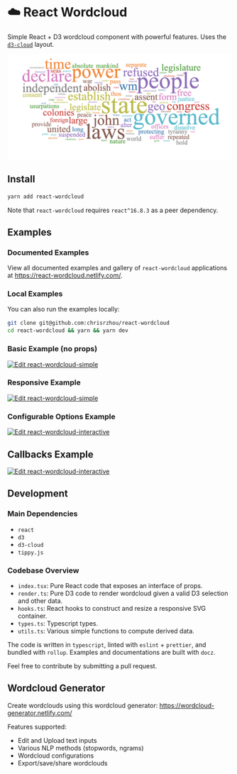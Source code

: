 # ☁️ React Wordcloud

Simple React + D3 wordcloud component with powerful features. Uses the [`d3-cloud`](https://github.com/jasondavies/d3-cloud) layout.

![image](/public/wordcloud.png)

## Install

```bash
yarn add react-wordcloud
```

Note that `react-wordcloud` requires `react^16.8.3` as a peer dependency.

## Examples

### Documented Examples

View all documented examples and gallery of `react-wordcloud` applications at https://react-wordcloud.netlify.com/.

### Local Examples

You can also run the examples locally:

```bash
git clone git@github.com:chrisrzhou/react-wordcloud
cd react-wordcloud && yarn && yarn dev
```

### Basic Example (no props)

[![Edit react-wordcloud-simple](https://codesandbox.io/static/img/play-codesandbox.svg)](https://codesandbox.io/s/bgov9)

### Responsive Example

[![Edit react-wordcloud-simple](https://codesandbox.io/static/img/play-codesandbox.svg)](https://codesandbox.io/s/55sb8)

### Configurable Options Example

[![Edit react-wordcloud-interactive](https://codesandbox.io/static/img/play-codesandbox.svg)](https://codesandbox.io/s/fnk8w)

## Callbacks Example

[![Edit react-wordcloud-interactive](https://codesandbox.io/static/img/play-codesandbox.svg)](https://codesandbox.io/s/4lecp)

## Development

### Main Dependencies

- `react`
- `d3`
- `d3-cloud`
- `tippy.js`

### Codebase Overview

- `index.tsx`: Pure React code that exposes an interface of props.
- `render.ts`: Pure D3 code to render wordcloud given a valid D3 selection and other data.
- `hooks.ts`: React hooks to construct and resize a responsive SVG container.
- `types.ts`: Typescript types.
- `utils.ts`: Various simple functions to compute derived data.

The code is written in `typescript`, linted with `eslint` + `prettier`, and bundled with `rollup`. Examples and documentations are built with `docz`.

Feel free to contribute by submitting a pull request.

## Wordcloud Generator

Create wordclouds using this wordcloud generator: https://wordcloud-generator.netlify.com/

Features supported:

- Edit and Upload text inputs
- Various NLP methods (stopwords, ngrams)
- Wordcloud configurations
- Export/save/share wordclouds
